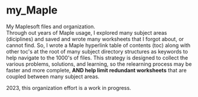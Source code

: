 # my_Maple
My Maplesoft files and organization.  
Through out years of Maple usage, I explored many subject areas (diciplines) and saved and wrote many worksheets that I forgot about, or cannot find.  So, I wrote a Maple hyperlink table of contents (toc) along with other toc's at the root of many subject directory structures as keywords to help navigate to the 1000's of files.  This strategy is designed to collect the various problems, solutions, and learning, so the relearning process may be faster and more complete, **AND help limit redundant worksheets** that are coupled between many subject areas.  

2023, this organization effort is a work in progress.
